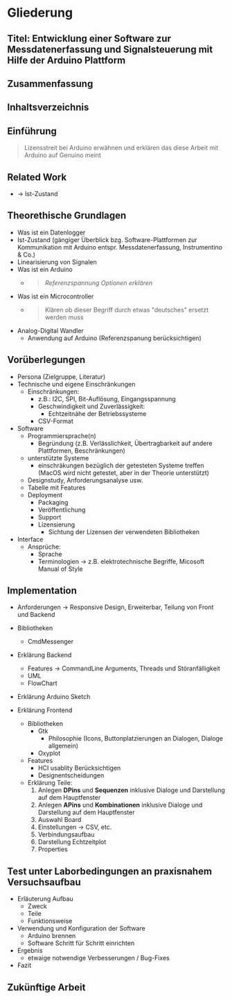 Gliederung
==

Titel: Entwicklung einer Software zur Messdatenerfassung und Signalsteuerung mit Hilfe der Arduino Plattform
--

Zusammenfassung
--

Inhaltsverzeichnis
--

Einführung
--
> Lizensstreit bei Arduino erwähnen und erklären das diese Arbeit mit Arduino auf Genuino meint

Related Work
--
  * -> Ist-Zustand

Theorethische Grundlagen
--
  * Was ist ein Datenlogger
  * Ist-Zustand (gängiger Überblick bzg. Software-Plattformen zur Kommunikation mit Arduino entspr. Messdatenerfassung, Instrumentino & Co.)
  * Linearisierung von Signalen
  * Was ist ein Arduino
    * > *Referenzspannung Optionen erklären*
  * Was ist ein Microcontroller
    * > Klären ob dieser Begriff durch etwas "deutsches" ersetzt werden muss
  * Analog-Digital Wandler
    * Anwendung auf Arduino (Referenzspanung berücksichtigen)


Vorüberlegungen
--
* Persona (Zielgruppe, Literatur)
* Technische und eigene Einschränkungen
  * Einschränkungen:
    * z.B.: I2C, SPI, Bit-Auflösung, Eingangsspannung
    * Geschwindigkeit und Zuverlässigkeit:
      * Echtzeitnähe der Betriebssysteme
    * CSV-Format
* Software
  * Programmiersprache(n)
    * Begründung (z.B. Verlässlichkeit, Übertragbarkeit auf andere Plattformen, Beschränkungen)
  * unterstützte Systeme
    * einschräkungen bezüglich der getesteten Systeme treffen (MacOS wird nicht getestet, aber in der Theorie unterstützt)
  * Designstudy, Anforderungsanalyse usw.
  * Tabelle mit Features
  * Deployment
    * Packaging
    * Veröffentlichung
    * Support
    * Lizensierung
      * Sichtung der Lizensen der verwendeten Bibliotheken
* Interface
  * Ansprüche:
    * Sprache
    * Terminologien -> z.B. elektrotechnische Begriffe, Micosoft Manual of Style

Implementation
--
* Anforderungen -> Responsive Design, Erweiterbar, Teilung von Front und Backend
* Bibliotheken
  * CmdMessenger
* Erklärung Backend
  * Features -> CommandLine Arguments, Threads und Störanfälligkeit
  * UML
  * FlowChart


* Erklärung Arduino Sketch

* Erklärung Frontend
  * Bibliotheken
    * Gtk
      * Philosophie (Icons, Buttonplatzierungen an Dialogen, Dialoge allgemein)
    * Oxyplot
  * Features
    * HCI usablity Berücksichtigen
    * Designentscheidungen
  * Erklärung Teile:
    1. Anlegen **DPins** und **Sequenzen** inklusive Dialoge und Darstellung auf dem Hauptfenster
    2. Anlegen **APins** und **Kombinationen** inklusive Dialoge und Darstellung auf dem Hauptfenster
    3. Auswahl Board
    4. Einstellungen -> CSV, etc.
    5. Verbindungsaufbau
    6. Darstellung Echtzeitplot
    7. Properties

Test unter Laborbedingungen an praxisnahem Versuchsaufbau
--
* Erläuterung Aufbau
  * Zweck
  * Teile
  * Funktionsweise
* Verwendung und Konfiguration der Software
  * Arduino brennen
  * Software Schritt für Schritt einrichten
* Ergebnis
  * etwaige notwendige Verbesserungen / Bug-Fixes
* Fazit


Zukünftige Arbeit
--
